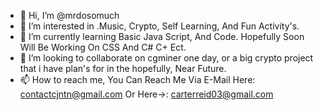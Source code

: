 - 👋 Hi, I’m @mrdosomuch
- 👀 I’m interested in .Music, Crypto, Self Learning, And Fun Activity's.
- 🌱 I’m currently learning Basic Java Script, And Code.  Hopefully Soon Will Be Working On CSS And C# C+ Ect.
- 💞️ I’m looking to collaborate on cgminer one day, or a big crypto project that i have plan's for in the hopefully, Near Future.
- 📫 How to reach me, You Can Reach Me Via E-Mail Here: contactcjntn@gmail.com Or Here->: carterreid03@gmail.com

<!---
mrdosomuch/mrdosomuch is a ✨ special ✨ repository because its `README.md` (this file) appears on your GitHub profile.
You can click the Preview link to take a look at your changes.
--->
